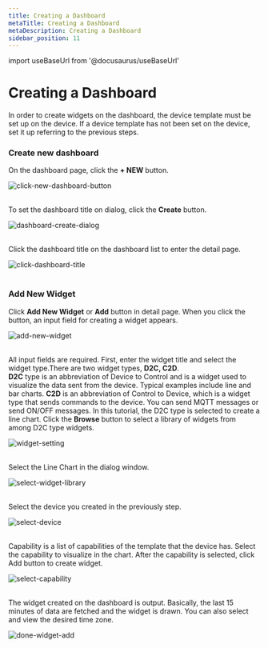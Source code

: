 ```yaml
---
title: Creating a Dashboard
metaTitle: Creating a Dashboard
metaDescription: Creating a Dashboard
sidebar_position: 11
---
```


import useBaseUrl from '@docusaurus/useBaseUrl'

# Creating a Dashboard

In order to create widgets on the dashboard, the device template must be set up on the device.
If a device template has not been set on the device, set it up referring to the previous steps.

### Create new dashboard

On the dashboard page, click the **+ NEW** button.

<div>
    <img alt="click-new-dashboard-button" src={useBaseUrl('/img/quickstart/create-dashboard/create_dashboard1.png')} />
</div>
<br />

To set the dashboard title on dialog, click the **Create** button.

<div>
    <img alt="dashboard-create-dialog" src={useBaseUrl('/img/quickstart/create-dashboard/create_dashboard2.png')} />
</div>
<br />

Click the dashboard title on the dashboard list to enter the detail page.

<div>
    <img alt="click-dashboard-title" src={useBaseUrl('/img/quickstart/create-dashboard/create_dashboard3.png')} />
</div>
<br />

### Add New Widget

Click **Add New Widget** or **Add** button in detail page. When you click the button, an input field for creating a widget appears.

<div>
    <img alt="add-new-widget" src={useBaseUrl('/img/quickstart/create-dashboard/create_dashboard4.png')} />
</div>
<br />

All input fields are required. First, enter the widget title and select the widget type.There are two widget types, **D2C, C2D**. <br />
**D2C** type is an abbreviation of Device to Control and is a widget used to visualize the data sent from the device. Typical examples include line and bar charts.
**C2D** is an abbreviation of Control to Device, which is a widget type that sends commands to the device. You can send MQTT messages or send ON/OFF messages.
In this tutorial, the D2C type is selected to create a line chart.
Click the **Browse** button to select a library of widgets from among D2C type widgets.

<div>
    <img alt="widget-setting" src={useBaseUrl('/img/quickstart/create-dashboard/create_dashboard5.png')} />
</div>
<br />

Select the Line Chart in the dialog window.

<div>
    <img alt="select-widget-library" src={useBaseUrl('/img/quickstart/create-dashboard/create_dashboard6.png')} />
</div>
<br />

Select the device you created in the previously step.

<div>
    <img alt="select-device" src={useBaseUrl('/img/quickstart/create-dashboard/create_dashboard7.png')} />
</div>
<br />

Capability is a list of capabilities of the template that the device has.
Select the capability to visualize in the chart. After the capability is selected, click Add button to create widget.

<div>
    <img alt="select-capability" src={useBaseUrl('/img/quickstart/create-dashboard/create_dashboard8.png')} />
</div>
<br />

The widget created on the dashboard is output. Basically, the last 15 minutes of data are fetched and the widget is drawn. You can also select and view the desired time zone.

<div>
    <img alt="done-widget-add" src={useBaseUrl('/img/quickstart/create-dashboard/create_dashboard9.png')} />
</div>
<br />
